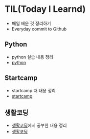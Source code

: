 # TIL(Today I Learnd)

* 매일 배운 것 정리하기
* Everyday commit to Github



## Python

* python 실습 내용 정리
* [python](./python)  



## Startcamp

* startcamp 때 내용 정리
* [startcamp](./startcamp)

## 생활코딩

* [생활코딩](https://opentutorials.org/course/1)에서 공부한 내용 정리
* [생활코딩](./생활코딩)
